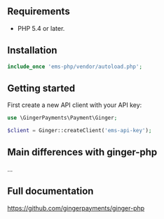 ## Requirements

* PHP 5.4 or later.

## Installation

```php
include_once 'ems-php/vendor/autoload.php';
```

## Getting started

First create a new API client with your API key:

```php
use \GingerPayments\Payment\Ginger;

$client = Ginger::createClient('ems-api-key');
```

## Main differences with ginger-php
...


## Full documentation
https://github.com/gingerpayments/ginger-php